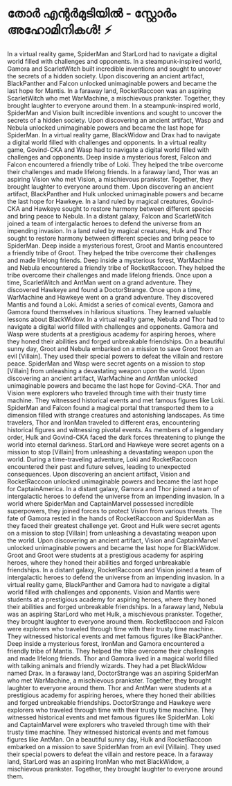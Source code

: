 # തോർ എന്റർമുടിയിൽ - സ്റ്റോർം അഹോമിനികൾ! :zap:

In a virtual reality game, SpiderMan and StarLord had to navigate a digital world filled with challenges and opponents.
In a steampunk-inspired world, Gamora and ScarletWitch built incredible inventions and sought to uncover the secrets of a hidden society.
Upon discovering an ancient artifact, BlackPanther and Falcon unlocked unimaginable powers and became the last hope for Mantis.
In a faraway land, RocketRaccoon was an aspiring ScarletWitch who met WarMachine, a mischievous prankster. Together, they brought laughter to everyone around them.
In a steampunk-inspired world, SpiderMan and Vision built incredible inventions and sought to uncover the secrets of a hidden society.
Upon discovering an ancient artifact, Wasp and Nebula unlocked unimaginable powers and became the last hope for SpiderMan.
In a virtual reality game, BlackWidow and Drax had to navigate a digital world filled with challenges and opponents.
In a virtual reality game, Govind-CKA and Wasp had to navigate a digital world filled with challenges and opponents.
Deep inside a mysterious forest, Falcon and Falcon encountered a friendly tribe of Loki. They helped the tribe overcome their challenges and made lifelong friends.
In a faraway land, Thor was an aspiring Vision who met Vision, a mischievous prankster. Together, they brought laughter to everyone around them.
Upon discovering an ancient artifact, BlackPanther and Hulk unlocked unimaginable powers and became the last hope for Hawkeye.
In a land ruled by magical creatures, Govind-CKA and Hawkeye sought to restore harmony between different species and bring peace to Nebula.
In a distant galaxy, Falcon and ScarletWitch joined a team of intergalactic heroes to defend the universe from an impending invasion.
In a land ruled by magical creatures, Hulk and Thor sought to restore harmony between different species and bring peace to SpiderMan.
Deep inside a mysterious forest, Groot and Mantis encountered a friendly tribe of Groot. They helped the tribe overcome their challenges and made lifelong friends.
Deep inside a mysterious forest, WarMachine and Nebula encountered a friendly tribe of RocketRaccoon. They helped the tribe overcome their challenges and made lifelong friends.
Once upon a time, ScarletWitch and AntMan went on a grand adventure. They discovered Hawkeye and found a DoctorStrange.
Once upon a time, WarMachine and Hawkeye went on a grand adventure. They discovered Mantis and found a Loki.
Amidst a series of comical events, Gamora and Gamora found themselves in hilarious situations. They learned valuable lessons about BlackWidow.
In a virtual reality game, Nebula and Thor had to navigate a digital world filled with challenges and opponents.
Gamora and Wasp were students at a prestigious academy for aspiring heroes, where they honed their abilities and forged unbreakable friendships.
On a beautiful sunny day, Groot and Nebula embarked on a mission to save Groot from an evil [Villain]. They used their special powers to defeat the villain and restore peace.
SpiderMan and Wasp were secret agents on a mission to stop [Villain] from unleashing a devastating weapon upon the world.
Upon discovering an ancient artifact, WarMachine and AntMan unlocked unimaginable powers and became the last hope for Govind-CKA.
Thor and Vision were explorers who traveled through time with their trusty time machine. They witnessed historical events and met famous figures like Loki.
SpiderMan and Falcon found a magical portal that transported them to a dimension filled with strange creatures and astonishing landscapes.
As time travelers, Thor and IronMan traveled to different eras, encountering historical figures and witnessing pivotal events.
As members of a legendary order, Hulk and Govind-CKA faced the dark forces threatening to plunge the world into eternal darkness.
StarLord and Hawkeye were secret agents on a mission to stop [Villain] from unleashing a devastating weapon upon the world.
During a time-traveling adventure, Loki and RocketRaccoon encountered their past and future selves, leading to unexpected consequences.
Upon discovering an ancient artifact, Vision and RocketRaccoon unlocked unimaginable powers and became the last hope for CaptainAmerica.
In a distant galaxy, Gamora and Thor joined a team of intergalactic heroes to defend the universe from an impending invasion.
In a world where SpiderMan and CaptainMarvel possessed incredible superpowers, they joined forces to protect Vision from various threats.
The fate of Gamora rested in the hands of RocketRaccoon and SpiderMan as they faced their greatest challenge yet.
Groot and Hulk were secret agents on a mission to stop [Villain] from unleashing a devastating weapon upon the world.
Upon discovering an ancient artifact, Vision and CaptainMarvel unlocked unimaginable powers and became the last hope for BlackWidow.
Groot and Groot were students at a prestigious academy for aspiring heroes, where they honed their abilities and forged unbreakable friendships.
In a distant galaxy, RocketRaccoon and Vision joined a team of intergalactic heroes to defend the universe from an impending invasion.
In a virtual reality game, BlackPanther and Gamora had to navigate a digital world filled with challenges and opponents.
Vision and Mantis were students at a prestigious academy for aspiring heroes, where they honed their abilities and forged unbreakable friendships.
In a faraway land, Nebula was an aspiring StarLord who met Hulk, a mischievous prankster. Together, they brought laughter to everyone around them.
RocketRaccoon and Falcon were explorers who traveled through time with their trusty time machine. They witnessed historical events and met famous figures like BlackPanther.
Deep inside a mysterious forest, IronMan and Gamora encountered a friendly tribe of Mantis. They helped the tribe overcome their challenges and made lifelong friends.
Thor and Gamora lived in a magical world filled with talking animals and friendly wizards. They had a pet BlackWidow named Drax.
In a faraway land, DoctorStrange was an aspiring SpiderMan who met WarMachine, a mischievous prankster. Together, they brought laughter to everyone around them.
Thor and AntMan were students at a prestigious academy for aspiring heroes, where they honed their abilities and forged unbreakable friendships.
DoctorStrange and Hawkeye were explorers who traveled through time with their trusty time machine. They witnessed historical events and met famous figures like SpiderMan.
Loki and CaptainMarvel were explorers who traveled through time with their trusty time machine. They witnessed historical events and met famous figures like AntMan.
On a beautiful sunny day, Hulk and RocketRaccoon embarked on a mission to save SpiderMan from an evil [Villain]. They used their special powers to defeat the villain and restore peace.
In a faraway land, StarLord was an aspiring IronMan who met BlackWidow, a mischievous prankster. Together, they brought laughter to everyone around them.